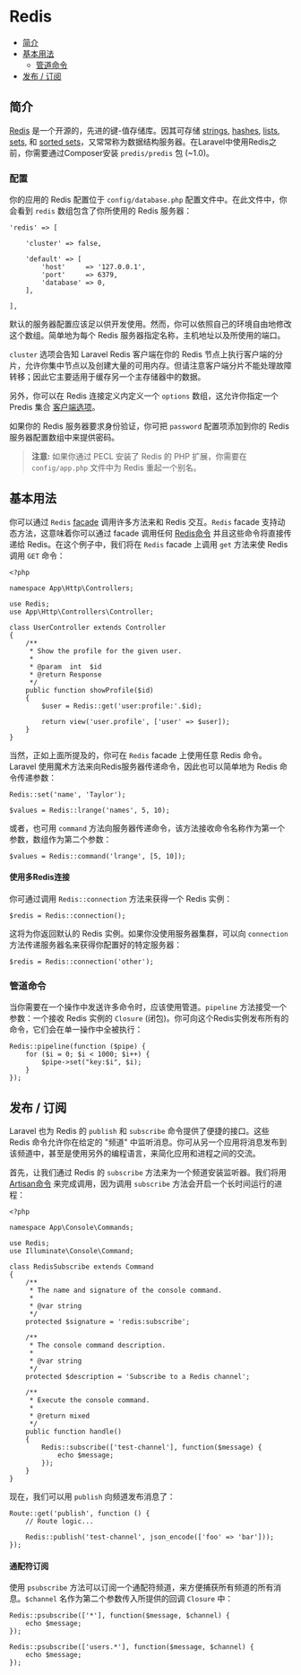 # Redis

- [简介](#introduction)
- [基本用法](#basic-usage)
    - [管道命令](#pipelining-commands)
- [发布 / 订阅](#pubsub)

<a name="introduction"></a>
## 简介

[Redis](http://redis.io) 是一个开源的，先进的键-值存储库。因其可存储 [strings](http://redis.io/topics/data-types#strings), [hashes](http://redis.io/topics/data-types#hashes), [lists](http://redis.io/topics/data-types#lists), [sets](http://redis.io/topics/data-types#sets), 和 [sorted sets](http://redis.io/topics/data-types#sorted-sets)，又常常称为数据结构服务器。在Laravel中使用Redis之前，你需要通过Composer安装 `predis/predis` 包 (~1.0)。

<a name="configuration"></a>
### 配置

你的应用的 Redis 配置位于 `config/database.php` 配置文件中。在此文件中，你会看到 `redis` 数组包含了你所使用的 Redis 服务器：

    'redis' => [

        'cluster' => false,

        'default' => [
            'host'     => '127.0.0.1',
            'port'     => 6379,
            'database' => 0,
        ],

    ],

默认的服务器配置应该足以供开发使用。然而，你可以依照自己的环境自由地修改这个数组。简单地为每个 Redis 服务器指定名称，主机地址以及所使用的端口。

`cluster` 选项会告知 Laravel Redis 客户端在你的 Redis 节点上执行客户端的分片，允许你集中节点以及创建大量的可用内存。但请注意客户端分片不能处理故障转移；因此它主要适用于缓存另一个主存储器中的数据。

另外，你可以在 Redis 连接定义内定义一个 `options` 数组，这允许你指定一个 Predis 集合 [客户端选项](https://github.com/nrk/predis/wiki/Client-Options)。

如果你的 Redis 服务器要求身份验证，你可把 `password` 配置项添加到你的 Redis 服务器配置数组中来提供密码。

> **注意:** 如果你通过 PECL 安装了 Redis 的 PHP 扩展，你需要在 `config/app.php` 文件中为 Redis 重起一个别名。

<a name="basic-usage"></a>
## 基本用法

你可以通过 `Redis` [facade](/docs/{{version}}/facades) 调用许多方法来和 Redis 交互。`Redis`  facade 支持动态方法，这意味着你可以通过 facade 调用任何 [Redis命令](http://redis.io/commands) 并且这些命令将直接传递给 Redis。在这个例子中，我们将在 `Redis` facade 上调用 `get` 方法来使 Redis 调用 `GET` 命令：

    <?php

    namespace App\Http\Controllers;

    use Redis;
    use App\Http\Controllers\Controller;

    class UserController extends Controller
    {
        /**
         * Show the profile for the given user.
         *
         * @param  int  $id
         * @return Response
         */
        public function showProfile($id)
        {
            $user = Redis::get('user:profile:'.$id);

            return view('user.profile', ['user' => $user]);
        }
    }

当然，正如上面所提及的，你可在 `Redis` facade 上使用任意 Redis 命令。Laravel 使用魔术方法来向Redis服务器传递命令，因此也可以简单地为 Redis 命令传递参数：

    Redis::set('name', 'Taylor');

    $values = Redis::lrange('names', 5, 10);

或者，也可用 `command` 方法向服务器传递命令，该方法接收命令名称作为第一个参数，数组作为第二个参数：

    $values = Redis::command('lrange', [5, 10]);

#### 使用多Redis连接

你可通过调用 `Redis::connection` 方法来获得一个 Redis 实例：

    $redis = Redis::connection();

这将为你返回默认的 Redis 实例。如果你没使用服务器集群，可以向 `connection` 方法传递服务器名来获得你配置好的特定服务器：

    $redis = Redis::connection('other');

<a name="pipelining-commands"></a>
### 管道命令

当你需要在一个操作中发送许多命令时，应该使用管道。`pipeline` 方法接受一个参数：一个接收 Redis 实例的 `Closure` (闭包)。你可向这个Redis实例发布所有的命令，它们会在单一操作中全被执行：

    Redis::pipeline(function ($pipe) {
        for ($i = 0; $i < 1000; $i++) {
            $pipe->set("key:$i", $i);
        }
    });

<a name="pubsub"></a>
## 发布 / 订阅

Laravel 也为 Redis 的 `publish` 和 `subscribe` 命令提供了便捷的接口。这些 Redis 命令允许你在给定的 "频道" 中监听消息。你可从另一个应用将消息发布到该频道中，甚至是使用另外的编程语言，来简化应用和进程之间的交流。

首先，让我们通过 Redis 的 `subscribe` 方法来为一个频道安装监听器。我们将用 [Artisan命令](/docs/{{version}}/artisan) 来完成调用，因为调用 `subscribe` 方法会开启一个长时间运行的进程：

    <?php

    namespace App\Console\Commands;

    use Redis;
    use Illuminate\Console\Command;

    class RedisSubscribe extends Command
    {
        /**
         * The name and signature of the console command.
         *
         * @var string
         */
        protected $signature = 'redis:subscribe';

        /**
         * The console command description.
         *
         * @var string
         */
        protected $description = 'Subscribe to a Redis channel';

        /**
         * Execute the console command.
         *
         * @return mixed
         */
        public function handle()
        {
            Redis::subscribe(['test-channel'], function($message) {
                echo $message;
            });
        }
    }

现在，我们可以用 `publish` 向频道发布消息了：

    Route::get('publish', function () {
        // Route logic...

        Redis::publish('test-channel', json_encode(['foo' => 'bar']));
    });

#### 通配符订阅

使用 `psubscribe` 方法可以订阅一个通配符频道，来方便捕获所有频道的所有消息。`$channel` 名作为第二个参数传入所提供的回调 `Closure` 中：

    Redis::psubscribe(['*'], function($message, $channel) {
        echo $message;
    });

    Redis::psubscribe(['users.*'], function($message, $channel) {
        echo $message;
    });
